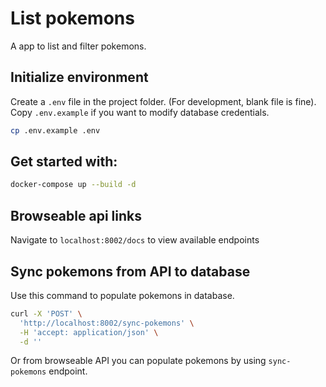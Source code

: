 # List pokemons
A app to list and filter pokemons.

## Initialize environment

Create a `.env` file in the project folder. (For development, blank file is fine).
Copy `.env.example` if you want to modify database credentials.

```bash
cp .env.example .env
```

## Get started with:

```bash
docker-compose up --build -d
```

## Browseable api links

Navigate to `localhost:8002/docs` to view available endpoints

## Sync pokemons from API to database

Use this command to populate pokemons in database.

```bash
curl -X 'POST' \
  'http://localhost:8002/sync-pokemons' \
  -H 'accept: application/json' \
  -d ''
```
Or from browseable API you can populate pokemons by using `sync-pokemons` endpoint. 
